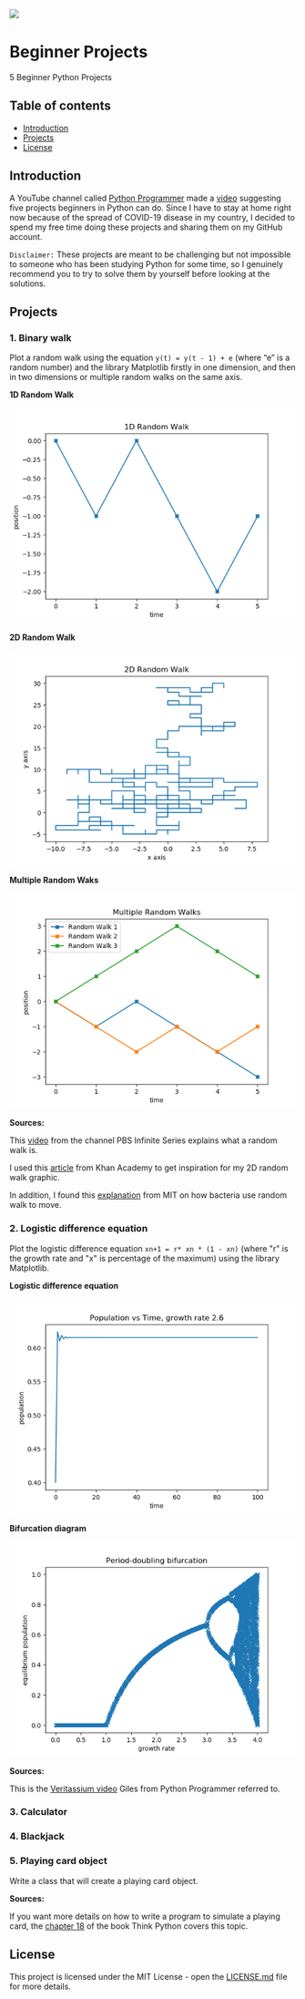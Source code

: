 [![](https://img.shields.io/github/license/LFuciarelli/beginner-projects)](https://github.com/LFuciarelli/beginner-projects/blob/master/LICENSE.md)
# Beginner Projects
5 Beginner Python Projects
## Table of contents
* [Introduction](#introduction)
* [Projects](#projects)
* [License](#license)
## Introduction
A YouTube channel called [Python Programmer](https://www.youtube.com/user/consumerchampion) made a [video](https://www.youtube.com/watch?v=SrSl6T1My00) suggesting five projects beginners in Python can do. Since I have to stay at home right now because of the spread of COVID-19 disease in my country, I decided to spend my free time doing these projects and sharing them on my GitHub account.

`Disclaimer:` These projects are meant to be challenging but not impossible to someone who has been studying Python for some time, so I genuinely recommend you to try to solve them by yourself before looking at the solutions.
## Projects
### 1. Binary walk
Plot a random walk using the equation `y(t) = y(t - 1) + e` (where “e” is a random number) and the library Matplotlib firstly in one dimension, and then in two dimensions or multiple random walks on the same axis.

**1D Random Walk**

![](images/1D_random_walk.png)

**2D Random Walk**

![](images/2D_random_walk.png)

**Multiple Random Waks**

![](images/multiple_random_walks.png)

**Sources:**

This [video](https://www.youtube.com/watch?v=stgYW6M5o4k) from the channel PBS Infinite Series explains what a random walk is.

I used this [article](https://www.khanacademy.org/computing/computer-programming/programming-natural-simulations/programming-randomness/a/random-walks) from Khan Academy to get inspiration for my 2D random walk graphic.

In addition, I found this [explanation](https://www.mit.edu/~kardar/teaching/projects/chemotaxis(AndreaSchmidt)/more_random.htm) from MIT on how bacteria use random walk to move.
### 2. Logistic difference equation
Plot the logistic difference equation `xn+1 = r* xn * (1 - xn)` (where "r" is the growth rate and "x" is percentage of the maximum) using the library Matplotlib.

**Logistic difference equation**

![](images/logistic_difference_equation.png)

**Bifurcation diagram**

![](images/bifurcation_diagram.png)

**Sources:**

This is the [Veritassium video](https://www.youtube.com/watch?v=ovJcsL7vyrk) Giles from Python Programmer referred to.

### 3. Calculator
### 4. Blackjack
### 5. Playing card object
Write a class that will create a playing card object.

**Sources:**

If you want more details on how to write a program to simulate a playing card, the [chapter 18](http://greenteapress.com/thinkpython/html/thinkpython019.html) of the book Think Python covers this topic.

## License
This project is licensed under the MIT License - open the [LICENSE.md](https://github.com/LFuciarelli/beginner-projects/blob/master/LICENSE.md) file for more details.
